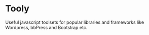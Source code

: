 # Tooly

Useful javascript toolsets for popular libraries and frameworks like Wordpress, bbPress and Bootstrap etc.
